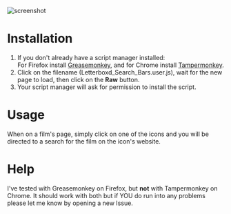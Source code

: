 ![screenshot](screenshot.png)

# Installation

1. If you don't already have a script manager installed:   
For Firefox install [Greasemonkey](https://addons.mozilla.org/firefox/addon/greasemonkey/), and for Chrome install [Tampermonkey](https://chrome.google.com/webstore/detail/tampermonkey/dhdgffkkebhmkfjojejmpbldmpobfkfo). 
2. Click on the filename (Letterboxd_Search_Bars.user.js), wait for the new page to load, then click on the **Raw** button.
3. Your script manager will ask for permission to install the script.

# Usage

When on a film's page, simply click on one of the icons and you will be directed to a search for the film on the icon's website.


# Help

I've tested with Greasemonkey on Firefox, but **not** with Tampermonkey on Chrome. It should work with both but if YOU do run into any problems please let me know by opening a new Issue.
